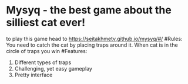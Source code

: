 # Mysyq - the best game about the silliest cat ever!
to play this game head to https://seitakhmetv.github.io/mysyq/#/
#Rules:
You need to catch the cat by placing traps around it. When cat is in the circle of traps you win
#Features:
1. Different types of traps
2. Challenging, yet easy gameplay
3. Pretty interface
